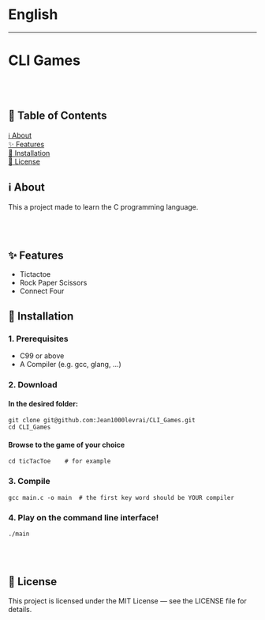 # English

---


# CLI Games
<br><br>

## 📑 Table of Contents
[ℹ️ About](#-about)  
[✨ Features](#-features)  
[💾 Installation](#-installation)   
[📜 License](#-license)

## ℹ️ About
This a project made to learn the C programming language. 

<br><br>
## ✨ Features
- Tictactoe
- Rock Paper Scissors
- Connect Four

## 💾 Installation
### 1. Prerequisites
 - C99 or above
 - A Compiler (e.g. gcc, glang, ...)

### 2. Download

#### In the desired folder:

```
git clone git@github.com:Jean1000levrai/CLI_Games.git
cd CLI_Games
```
#### Browse to the game of your choice
```
cd ticTacToe    # for example
```

### 3. Compile
```
gcc main.c -o main  # the first key word should be YOUR compiler
```

### 4. Play on the command line interface!
```
./main
```

<br><br>
## 📜 License
This project is licensed under the MIT License — see the LICENSE file for details.
